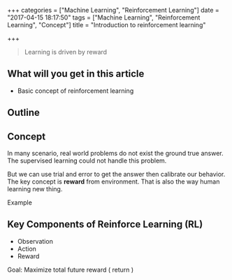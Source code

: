 +++
categories = ["Machine Learning", "Reinforcement Learning"]
date = "2017-04-15 18:17:50"
tags = ["Machine Learning", "Reinforcement Learning", "Concept"]
title = "Introduction to reinforcement learning"

+++

> Learning is driven by reward

## What will you get in this article

- Basic concept of reinforcement learning

## Outline
<!-- toc -->
<!-- more -->



## Concept 
In many scenario, real world problems do not exist the ground true answer. The supervised learning could not handle this problem. 

But we can use trial and error to get the answer then calibrate our behavior. The key concept is __reward__ from environment. That is also the way human learning new thing.


Example  

## Key Components of Reinforce Learning (RL)

- Observation
- Action
- Reward

Goal: Maximize total future reward ( return )
